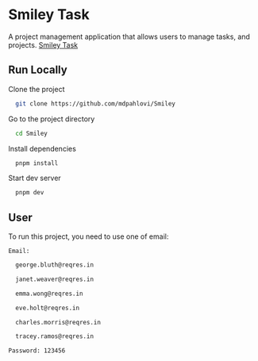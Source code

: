 # Smiley Task

A project management application that allows users to manage tasks, and projects. [Smiley Task](https://smiley-five.vercel.app/dashboard)

## Run Locally

Clone the project

```bash
  git clone https://github.com/mdpahlovi/Smiley
```

Go to the project directory

```bash
  cd Smiley
```

Install dependencies

```bash
  pnpm install
```

Start dev server

```bash
  pnpm dev
```

## User

To run this project, you need to use one of email:

`Email: `

```bash
  george.bluth@reqres.in
```

```bash
  janet.weaver@reqres.in
```

```bash
  emma.wong@reqres.in
```

```bash
  eve.holt@reqres.in
```

```bash
  charles.morris@reqres.in
```

```bash
  tracey.ramos@reqres.in
```

`Password: 123456`

